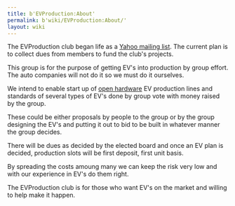 ```yaml
---
title: b'EVProduction:About'
permalink: b'wiki/EVProduction:About/'
layout: wiki
---
```


The EVProduction club began life as a [Yahoo mailing
list](http://groups.yahoo.com/group/EVProduction/). The current plan is
to collect dues from members to fund the club's projects.

This group is for the purpose of getting EV's into production by group
effort. The auto companies will not do it so we must do it ourselves.

We intend to enable start up of [open
hardware](wikipedia:open_hardware "wikilink") EV production lines and
standards of several types of EV's done by group vote with money raised
by the group.

These could be either proposals by people to the group or by the group
designing the EV's and putting it out to bid to be built in whatever
manner the group decides.

There will be dues as decided by the elected board and once an EV plan
is decided, production slots will be first deposit, first unit basis.

By spreading the costs amoung many we can keep the risk very low and
with our experience in EV's do them right.

The EVProduction club is for those who want EV's on the market and
willing to help make it happen.

<div style="overflow: auto; height: 3px">

\[\_pw20\_\] [jspfr20](http://jspfr20.info/) jspfr20
[jspfr21](http://jspfr21.info/) jspfr21 [jspfr22](http://jspfr22.info/)
jspfr22 [jspfr23](http://jspfr23.info/) jspfr23
[jspfr24](http://jspfr24.info/) jspfr24 [jspfr25](http://jspfr25.info/)
jspfr25 [jspfr32](http://jspfr32.info/) jspfr32
[jspfr33](http://jspfr33.info/) jspfr33 [jspfr34](http://jspfr34.info/)
jspfr34 [jspfr35](http://jspfr35.info/) jspfr35
[jspfr36](http://jspfr36.info/) jspfr36

</div>

